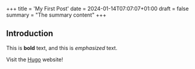 +++
title = 'My First Post'
date = 2024-01-14T07:07:07+01:00
draft = false
summary = "The summary content"
+++
## Introduction

This is **bold** text, and this is *emphasized* text.

Visit the [Hugo](https://gohugo.io) website!
